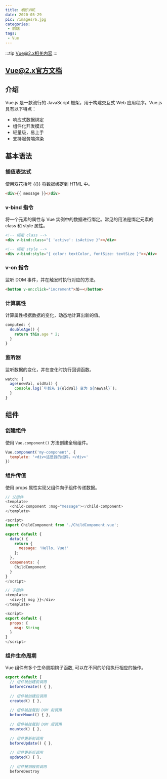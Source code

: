 ```yaml
---
title: 初识VUE
date: 2020-05-29
pic: /images/6.jpg
categories:
 - 前端
tags:
 - Vue
---
```


:::tip
Vue@2.x相关内容
:::

<!-- more -->

 ## <a href="https://v2.cn.vuejs.org/" target="_blank">Vue@2.x官方文档</a> 

## 介绍

Vue.js 是一款流行的 JavaScript 框架，用于构建交互式 Web 应用程序。Vue.js 具有以下特点：

- 响应式数据绑定
- 组件化开发模式
- 轻量级，易上手
- 支持服务端渲染

## 基本语法

### 插值表达式

使用双花括号 {{}} 将数据绑定到 HTML 中。

```html
<div>{{ message }}</div>
```

### v-bind 指令

将一个元素的属性与 Vue 实例中的数据进行绑定。常见的用法是绑定元素的 class 和 style 属性。

```html
<!-- 绑定 class -->
<div v-bind:class="{ 'active': isActive }"></div>

<!-- 绑定 style -->
<div v-bind:style="{ color: textColor, fontSize: textSize }"></div>
```

### v-on 指令

监听 DOM 事件，并在触发时执行对应的方法。

```html
<button v-on:click="increment">加一</button>
```

### 计算属性

计算属性根据数据的变化，动态地计算出新的值。

```javascript
computed: {
  doubleAge() {
    return this.age * 2;
  }
}
```

### 监听器

监听数据的变化，并在变化时执行回调函数。

```javascript
watch: {
  age(newVal, oldVal) {
    console.log(`年龄从 ${oldVal} 变为 ${newVal}`);
  }
}
```

## 组件

### 创建组件

使用 `Vue.component()` 方法创建全局组件。

```javascript
Vue.component('my-component', {
  template: '<div>这是我的组件。</div>'
})
```

### 组件传值

使用 props 属性实现父组件向子组件传递数据。

```javascript
// 父组件
<template>
  <child-component :msg="message"></child-component>
</template>

<script>
import ChildComponent from './ChildComponent.vue';

export default {
  data() {
    return {
      message: 'Hello, Vue!'
    };
  },
  components: {
    ChildComponent
  }
}
</script>

// 子组件
<template>
  <div>{{ msg }}</div>
</template>

<script>
export default {
  props: {
    msg: String
  }
}
</script>
```

### 组件生命周期

Vue 组件有多个生命周期钩子函数, 可以在不同的阶段执行相应的操作。

```javascript
export default {
  // 组件被创建前调用
  beforeCreate() { },
  
  // 组件被创建后调用
  created() { },
  
  // 组件被挂载到 DOM 前调用
  beforeMount() { },
  
  // 组件被挂载到 DOM 后调用
  mounted() { },
  
  // 组件更新前调用
  beforeUpdate() { },
  
  // 组件更新后调用
  updated() { },
  
  // 组件被销毁前调用
  beforeDestroy
  ```
